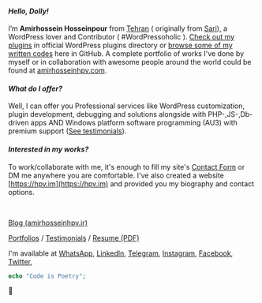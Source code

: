 <!--
@Author: Amirhosseinhpv
@Date:   2020/10/02 15:54:25
@Email:  its@hpv.im
@Last modified by:   Amirhosseinhpv
@Last modified time: 2021/03/31 10:00:48
@License: GPLv2
@Copyright: Copyright © 2020 Amirhosseinhpv, All rights reserved.
-->


#### *Hello, Dolly!*

I’m **Amirhossein Hosseinpour** from [Tehran](https://www.google.com/search?q=Tehran)
\( originally from [Sari](https://www.google.com/search?q=Sari+Mazandaran)\), a WordPress lover and Contributor ( #WordPressoholic ). [Check out my plugins](https://profiles.wordpress.org/amirhosseinhpv/) in official WordPress plugins directory or [browse some of my written codes](https://github.com/amirhosseinhpv?tab=repositories) here in GitHub. A complete portfolio of works I've done by myself or in collaboration with awesome people around the world could be found at [amirhosseinhpv.com](https://amirhosseinhpv.com/portfolios/).

#### *What do I offer?*

Well, I can offer you Professional services like WordPress customization, plugin development, debugging and solutions alongside with PHP-,JS-,Db- driven apps AND Windows platform software programming (AU3) with premium support ([See testimonials](https://amirhosseinhpv.com/testimonials)).

#### *Interested in my works?*


To work/collaborate with me, it's enough to fill my site's [Contact Form](https://hpv.im/contact/) or DM me anywhere you are comfortable. I've also created a website [https://hpv.im](https://hpv.im) and provided you my biography and contact options.

&nbsp;

[Blog (amirhosseinhpv.ir)](https://amirhosseinhpv.ir/)

[Portfolios](https://amirhosseinhpv.com/portfolios) / [Testimonials](https://amirhosseinhpv.com/testimonials) / [Resume (PDF)](https://hpv.im/resume.pdf)

I'm available at
[WhatsApp](https://api.whatsapp.com/send?phone=989118629342&text=Hello%20from%20Github%20%F0%9F%98%83),
[LinkedIn](https://linkedin.com/in/amirhosseinhpv),
[Telegram](https://t.me/amirhosseinhpv),
[Instagram](https://instagram.com/amirhosseinhpv/),
[Facebook](https://facebook.com/amirhosseinhpv),
[Twitter](https://twitter.com/amirhosseinhpv/),

```php
echo "Code is Poetry";
```

👋
